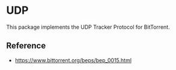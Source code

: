 # UDP

This package implements the UDP Tracker Protocol for BitTorrent.

## Reference

- <https://www.bittorrent.org/beps/bep_0015.html>
